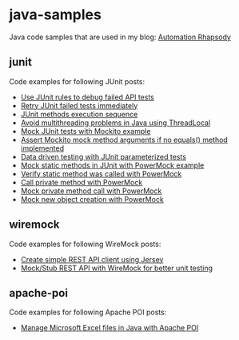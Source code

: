 # java-samples #

Java code samples that are used in my blog: <a href="http://automationrhapsody.com/">Automation Rhapsody</a>

## junit ##

Code examples for following JUnit posts:
* <a href="http://automationrhapsody.com/use-junit-rules-debug-failed-api-tests/">Use JUnit rules to debug failed API tests</a>
* <a href="http://automationrhapsody.com/retry-junit-failed-tests-immediatelly/">Retry JUnit failed tests immediately</a>
* <a href="http://automationrhapsody.com/junit-methods-execution-sequence/">JUnit methods execution sequence</a>
* <a href="http://automationrhapsody.com/avoid-multithreading-problems-java-using-threadlocal/">Avoid multithreading problems in Java using ThreadLocal</a>
* <a href="http://automationrhapsody.com/mock-junit-tests-mockito-example/">Mock JUnit tests with Mockito example</a>
* <a href="http://automationrhapsody.com/assert-mockito-mock-method-arguments-no-equals-method-implemented/">Assert Mockito mock method arguments if no equals() method implemented</a>
* <a href="http://automationrhapsody.com/data-driven-testing-junit-parameterized-tests/">Data driven testing with JUnit parameterized tests</a>
* <a href="http://automationrhapsody.com/mock-static-methods-junit-powermock-example/">Mock static methods in JUnit with PowerMock example</a>
* <a href="http://automationrhapsody.com/verify-static-method-called-powermock/">Verify static method was called with PowerMock</a>
* <a href="http://automationrhapsody.com/call-private-method-powermock/">Call private method with PowerMock</a>
* <a href="http://automationrhapsody.com/mock-private-method-call-powermock/">Mock private method call with PowerMock</a>
* <a href="http://automationrhapsody.com/mock-new-object-creation-powermock/">Mock new object creation with PowerMock</a>

## wiremock ##

Code examples for following WireMock posts:
* <a href="http://automationrhapsody.com/create-simple-rest-api-client-using-jersey/">Create simple REST API client using Jersey</a>
* <a href="http://automationrhapsody.com/mock-stub-rest-api-wiremock-better-unit-testing/">Mock/Stub REST API with WireMock for better unit testing</a>
 
## apache-poi ##

Code examples for following Apache POI posts:
* <a href="http://automationrhapsody.com/manage-microsoft-excel-files-java-apache-poi/">Manage Microsoft Excel files in Java with Apache POI</a>
 
